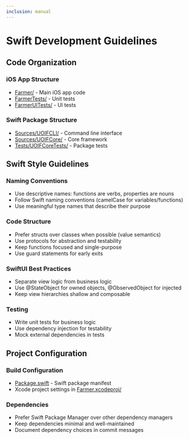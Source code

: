 ```yaml
---
inclusion: manual
---
```

# Swift Development Guidelines

## Code Organization

### iOS App Structure
- [Farmer/](mdc:Farmer/) - Main iOS app code
- [FarmerTests/](mdc:FarmerTests/) - Unit tests
- [FarmerUITests/](mdc:FarmerUITests/) - UI tests

### Swift Package Structure  
- [Sources/UOIFCLI/](mdc:Sources/UOIFCLI/) - Command line interface
- [Sources/UOIFCore/](mdc:Sources/UOIFCore/) - Core framework
- [Tests/UOIFCoreTests/](mdc:Tests/UOIFCoreTests/) - Package tests

## Swift Style Guidelines

### Naming Conventions
- Use descriptive names: functions are verbs, properties are nouns
- Follow Swift naming conventions (camelCase for variables/functions)
- Use meaningful type names that describe their purpose

### Code Structure
- Prefer structs over classes when possible (value semantics)
- Use protocols for abstraction and testability
- Keep functions focused and single-purpose
- Use guard statements for early exits

### SwiftUI Best Practices
- Separate view logic from business logic
- Use @StateObject for owned objects, @ObservedObject for injected
- Keep view hierarchies shallow and composable

### Testing
- Write unit tests for business logic
- Use dependency injection for testability
- Mock external dependencies in tests

## Project Configuration

### Build Configuration
- [Package.swift](mdc:Package.swift) - Swift package manifest
- Xcode project settings in [Farmer.xcodeproj/](mdc:Farmer.xcodeproj/)

### Dependencies
- Prefer Swift Package Manager over other dependency managers
- Keep dependencies minimal and well-maintained
- Document dependency choices in commit messages